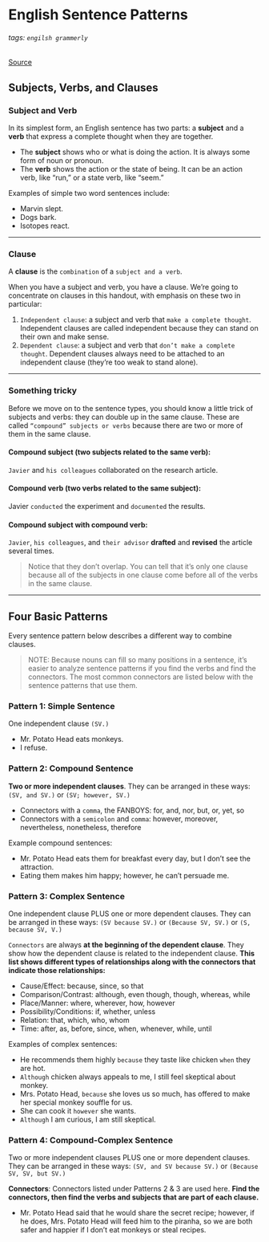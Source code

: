# English Sentence Patterns
###### tags: `engilsh grammerly`
[Source](https://writingcenter.unc.edu/tips-and-tools/sentence-patterns/)

## Subjects, Verbs, and Clauses
### Subject and Verb
In its simplest form, an English sentence has two parts: a **subject** and a **verb** that express a complete thought when they are together.
- The **subject** shows who or what is doing the action. It is always some form of noun or pronoun.
- The **verb** shows the action or the state of being. It can be an action verb, like “run,” or a state verb, like “seem.”

Examples of simple two word sentences include:

- Marvin slept.
- Dogs bark.
- Isotopes react.

---
### Clause
A **clause** is the `combination` of a `subject and a verb`. 

When you have a subject and verb, you have a clause. We’re going to concentrate on clauses in this handout, with emphasis on these two in particular:
1. `Independent clause`: a subject and verb that `make a complete thought`. Independent clauses are called independent because they can stand on their own and make sense.
1. `Dependent clause`: a subject and verb that `don’t make a complete thought`. Dependent clauses always need to be attached to an independent clause (they’re too weak to stand alone).

---

### Something tricky
Before we move on to the sentence types, you should know a little trick of subjects and verbs: they can double up in the same clause. These are called `“compound” subjects or verbs` because there are two or more of them in the same clause.

#### **Compound subject (two subjects related to the same verb):**
`Javier` and `his colleagues` collaborated on the research article.

#### **Compound verb (two verbs related to the same subject):**
Javier `conducted` the experiment and `documented` the results.

#### **Compound subject with compound verb:**
`Javier`, `his colleagues`, and `their advisor` **drafted** and **revised** the article several times.

> Notice that they don’t overlap. You can tell that it’s only one clause because all of the subjects in one clause come before all of the verbs in the same clause.

---

## Four Basic Patterns
Every sentence pattern below describes a different way to combine clauses.

> NOTE: Because nouns can fill so many positions in a sentence, it’s easier to analyze sentence patterns if you find the verbs and find the connectors. The most common connectors are listed below with the sentence patterns that use them.

### Pattern 1: Simple Sentence

One independent clause `(SV.)`
- Mr. Potato Head eats monkeys.
- I refuse.

### Pattern 2: Compound Sentence
**Two or more independent clauses**. They can be arranged in these ways: `(SV, and SV.)` or `(SV; however, SV.)`

- Connectors with a `comma`, the FANBOYS: for, and, nor, but, or, yet, so 
- Connectors with a `semicolon` and `comma`: however, moreover, nevertheless, nonetheless, therefore

Example compound sentences:
- Mr. Potato Head eats them for breakfast every day, but I don’t see the attraction.
- Eating them makes him happy; however, he can’t persuade me.

### Pattern 3: Complex Sentence
One independent clause PLUS one or more dependent clauses. They can be arranged in these ways: `(SV because SV.)` or `(Because SV, SV.)` or `(S, because SV, V.)`

`Connectors` are always **at the beginning of the dependent clause**. They show how the dependent clause is related to the independent clause. **This list shows different types of relationships along with the connectors that indicate those relationships:**

- Cause/Effect: because, since, so that
- Comparison/Contrast: although, even though, though, whereas, while
- Place/Manner: where, wherever, how, however
- Possibility/Conditions: if, whether, unless
- Relation: that, which, who, whom
- Time: after, as, before, since, when, whenever, while, until

Examples of complex sentences:
- He recommends them highly `because` they taste like chicken `when` they are hot.
- `Although` chicken always appeals to me, I still feel skeptical about monkey.
- Mrs. Potato Head, `because` she loves us so much, has offered to make her special monkey souffle for us.
- She can cook it `however` she wants.
- `Although` I am curious, I am still skeptical.

### Pattern 4: Compound-Complex Sentence
Two or more independent clauses PLUS one or more dependent clauses. They can be arranged in these ways: `(SV, and SV because SV.)` or `(Because SV, SV, but SV.)`

**Connectors**: Connectors listed under Patterns 2 & 3 are used here. **Find the connectors, then find the verbs and subjects that are part of each clause.**

- Mr. Potato Head said that he would share the secret recipe; however, if he does, Mrs. Potato Head will feed him to the piranha, so we are both safer and happier if I don’t eat monkeys or steal recipes.